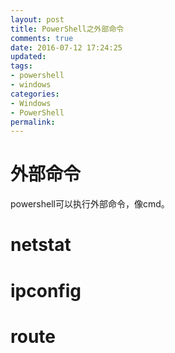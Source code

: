 ```yaml
---
layout: post
title: PowerShell之外部命令
comments: true
date: 2016-07-12 17:24:25
updated:
tags:
- powershell
- windows
categories:
- Windows
- PowerShell
permalink:
---
```


# 外部命令

powershell可以执行外部命令，像cmd。

# netstat

# ipconfig

# route

